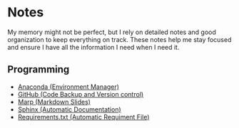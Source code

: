 Notes
=====

My memory might not be perfect, but I rely on detailed notes and good organization to keep everything on track. These notes help me stay focused and ensure I have all the information I need when I need it.

Programming
-----------

 - [Anaconda (Environment Manager)](Notes/Conda.md)
 - [GitHub (Code Backup and Version control)](Notes/GitHub.md)
 - [Marp (Markdown Slides)](Notes/Marp.md)
 - [Sphinx (Automatic Documentation)](Notes/Sphinx.md)
 - [Requirements.txt (Automatic Requiment File)](Notes/RequirementsCreation.md)


